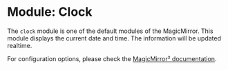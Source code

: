 # Module: Clock
The `clock` module is one of the default modules of the MagicMirror.
This module displays the current date and time. The information will be updated realtime.

For configuration options, please check the [MagicMirror² documentation](https://docs.magicmirror.builders/modules/clock.html).